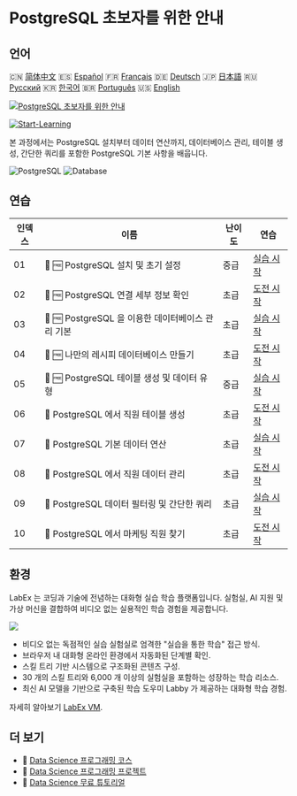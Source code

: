 # PostgreSQL 초보자를 위한 안내

## 언어

🇨🇳 [简体中文](README_zh.md) 🇪🇸 [Español](README_es.md) 🇫🇷 [Français](README_fr.md) 🇩🇪 [Deutsch](README_de.md) 🇯🇵 [日本語](README_ja.md) 🇷🇺 [Русский](README_ru.md) 🇰🇷 [한국어](README_ko.md) 🇧🇷 [Português](README_pt.md) 🇺🇸 [English](README.md) 

[![PostgreSQL 초보자를 위한 안내](https://cover-creator.labex.io/postgresql-for-beginners.png?lang=ko)](https://labex.io/ko/courses/postgresql-for-beginners)

[![Start-Learning](https://img.shields.io/badge/Start-Learning-whitesmoke?style=for-the-badge)](https://labex.io/ko/courses/postgresql-for-beginners)

본 과정에서는 PostgreSQL 설치부터 데이터 연산까지, 데이터베이스 관리, 테이블 생성, 간단한 쿼리를 포함한 PostgreSQL 기본 사항을 배웁니다.

![PostgreSQL](https://img.shields.io/badge/PostgreSQL-whitesmoke?style=for-the-badge&logo=postgresql)
![Database](https://img.shields.io/badge/Database-whitesmoke?style=for-the-badge&logo=database)


## 연습

|   인덱스 | 이름                                              | 난이도   | 연습                                                                                                                                    |
|----------|---------------------------------------------------|----------|-----------------------------------------------------------------------------------------------------------------------------------------|
|       01 | 📖 🆓 PostgreSQL 설치 및 초기 설정                | 중급     | <a target='_blank' href='https://labex.io/ko/tutorials/postgresql-installation-and-initial-setup-of-postgresql-550900'>실습 시작</a>    |
|       02 | 🎯 🆓 PostgreSQL 연결 세부 정보 확인              | 초급     | <a target='_blank' href='https://labex.io/ko/tutorials/postgresql-verify-postgresql-connection-details-551083'>도전 시작</a>            |
|       03 | 📖 🆓 PostgreSQL 을 이용한 데이터베이스 관리 기본 | 초급     | <a target='_blank' href='https://labex.io/ko/tutorials/postgresql-database-management-basics-with-postgresql-550899'>실습 시작</a>      |
|       04 | 🎯 🆓 나만의 레시피 데이터베이스 만들기           | 초급     | <a target='_blank' href='https://labex.io/ko/tutorials/postgresql-create-your-own-recipe-database-551100'>도전 시작</a>                 |
|       05 | 📖 🆓 PostgreSQL 테이블 생성 및 데이터 유형       | 중급     | <a target='_blank' href='https://labex.io/ko/tutorials/postgresql-postgresql-table-creation-and-data-types-550901'>실습 시작</a>        |
|       06 | 🎯  PostgreSQL 에서 직원 테이블 생성              | 초급     | <a target='_blank' href='https://labex.io/ko/tutorials/postgresql-create-employee-table-in-postgresql-551115'>도전 시작</a>             |
|       07 | 📖  PostgreSQL 기본 데이터 연산                   | 초급     | <a target='_blank' href='https://labex.io/ko/tutorials/postgresql-basic-data-operations-in-postgresql-550897'>실습 시작</a>             |
|       08 | 🎯  PostgreSQL 에서 직원 데이터 관리              | 초급     | <a target='_blank' href='https://labex.io/ko/tutorials/postgresql-manage-employee-data-in-postgresql-551130'>도전 시작</a>              |
|       09 | 📖  PostgreSQL 데이터 필터링 및 간단한 쿼리       | 초급     | <a target='_blank' href='https://labex.io/ko/tutorials/postgresql-data-filtering-and-simple-queries-in-postgresql-550898'>실습 시작</a> |
|       10 | 🎯  PostgreSQL 에서 마케팅 직원 찾기              | 초급     | <a target='_blank' href='https://labex.io/ko/tutorials/postgresql-find-marketing-employees-in-postgresql-551146'>도전 시작</a>          |

## 환경

LabEx 는 코딩과 기술에 전념하는 대화형 실습 학습 플랫폼입니다. 실험실, AI 지원 및 가상 머신을 결합하여 비디오 없는 실용적인 학습 경험을 제공합니다.

![](https://tutorial-screenshot.getvm.io/images/vm-1725247253.png)

- 비디오 없는 독점적인 실습 실험실로 엄격한 "실습을 통한 학습" 접근 방식.
- 브라우저 내 대화형 온라인 환경에서 자동화된 단계별 확인.
- 스킬 트리 기반 시스템으로 구조화된 콘텐츠 구성.
- 30 개의 스킬 트리와 6,000 개 이상의 실험실을 포함하는 성장하는 학습 리소스.
- 최신 AI 모델을 기반으로 구축된 학습 도우미 Labby 가 제공하는 대화형 학습 경험.

자세히 알아보기 [LabEx VM](https://support.labex.io/using-labex/virtual-machine).

## 더 보기

- 🔗 [Data Science 프로그래밍 코스](https://github.com/labex-labs/awesome-programming-courses)
- 🔗 [Data Science 프로그래밍 프로젝트](https://github.com/labex-labs/awesome-programming-projects)
- 🔗 [Data Science 무료 튜토리얼](https://github.com/labex-labs/data-science-free-tutorials)

